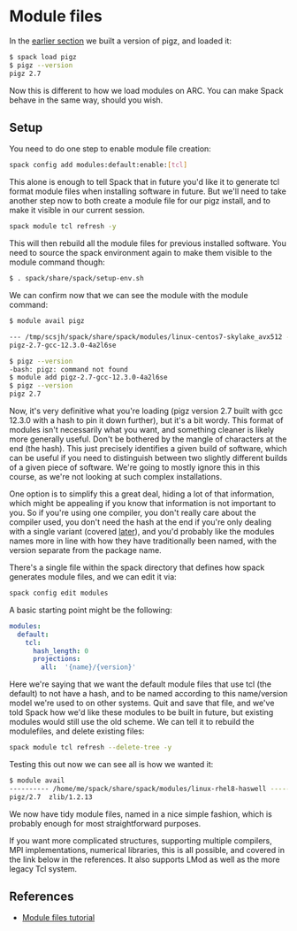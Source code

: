 # Module files

In the [earlier section](testinstall) we built a version of pigz, and loaded it:

```bash
$ spack load pigz
$ pigz --version
pigz 2.7
```

Now this is different to how we load modules on ARC.  You can make Spack behave
in the same way, should you wish.

## Setup

You need to do one step to enable module file creation:

```bash
spack config add modules:default:enable:[tcl]
```

This alone is enough to tell Spack that in future you'd like it to generate tcl
format module files when installing software in future.  But we'll need to take
another step now to both create a module file for our pigz install, and to make
it visible in our current session.

```bash
spack module tcl refresh -y
```

This will then rebuild all the module files for previous installed software.
You need to source the spack environment again to make them visible to the
module command though:

```bash
$ . spack/share/spack/setup-env.sh
```

We can confirm now that we can see the module with the module command:

```bash
$ module avail pigz

--- /tmp/scsjh/spack/share/spack/modules/linux-centos7-skylake_avx512 ---
pigz-2.7-gcc-12.3.0-4a2l6se

$ pigz --version
-bash: pigz: command not found
$ module add pigz-2.7-gcc-12.3.0-4a2l6se 
$ pigz --version
pigz 2.7
```

Now, it's very definitive what you're loading (pigz version 2.7 built with gcc
12.3.0 with a hash to pin it down further), but it's a bit wordy.  This format
of modules isn't necessarily what you want, and something cleaner is likely
more generally useful.  Don't be bothered by the mangle of characters at the
end (the hash).  This just precisely identifies a given build of software,
which can be useful if you need to distinguish between two slightly different
builds of a given piece of software.  We're going to mostly ignore this in this
course, as we're not looking at such complex installations.

One option is to simplify this a great deal, hiding a lot of that information,
which might be appealing if you know that information is not important to you.
So if you're using one compiler, you don't really care about the compiler used,
you don't need the hash at the end if you're only dealing with a single variant
(covered [later](advanced:spack:variants)), and you'd probably like the modules
names more in line with how they have traditionally been named, with the
version separate from the package name.

There's a single file within the spack directory that defines how spack
generates module files, and we can edit it via:

```bash
spack config edit modules
```

A basic starting point might be the following:

```yaml
modules:
  default:
    tcl:
      hash_length: 0
      projections:
        all:  '{name}/{version}'
```

Here we're saying that we want the default module files that use tcl (the
default) to not have a hash, and to be named according to this name/version
model we're used to on other systems.  Quit and save that file, and we've told
Spack how we'd like these modules to be built in future, but existing modules
would still use the old scheme.  We can tell it to rebuild the modulefiles, and
delete existing files:

```bash
spack module tcl refresh --delete-tree -y
```

Testing this out now we can see all is how we wanted it:

```bash
$ module avail
---------- /home/me/spack/share/spack/modules/linux-rhel8-haswell -----------
pigz/2.7  zlib/1.2.13
```

We now have tidy module files, named in a nice simple fashion, which is
probably enough for most straightforward purposes.

If you want more complicated structures, supporting multiple compilers, MPI
implementations, numerical libraries, this is all possible, and covered in the
link below in the references.  It also supports LMod as well as the more legacy
Tcl system.

## References

- [Module files tutorial](https://spack-tutorial.readthedocs.io/en/latest/tutorial_modules.html)
